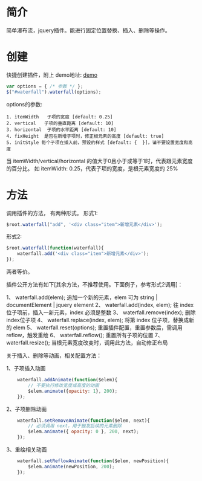 # 简介

简单瀑布流，jquery插件。能进行固定位置替换、插入、删除等操作。


# 创建

快捷创建插件，附上 demo地址: [demo](http://linfenpan.github.io/demo/waterfall/version2/index.html)
``` javascript
var options = { /* 参数 */ };
$("#waterfall").waterfall(options);
```

options的参数:

	1. itemWidth   子项的宽度 [default: 0.25]
	2. vertical   子项的垂直距离 [default: 10]
	3. horizontal  子项的水平距离 [default: 10]
	4. fixHeight  是否在新增子项时，修正根元素的高度 [default: true]
	5. initStyle 每个子项在插入前，预设的样式 [default: {  }]，请不要设置宽度和高度

当 itemWidth/vertical/horizontal 的值大于0且小于或等于1时，代表跟元素宽度的百分比。
如 itemWidth: 0.25，代表子项的宽度，是根元素宽度的 25%


# 方法

调用插件的方法， 有两种形式。
形式1:
``` javascript
$root.waterfall("add", '<div class="item">新增元素</div>');
```
形式2:
``` javascript
$root.waterfall(function(waterfall){
	waterfall.add('<div class="item">新增元素</div>');
});
```
两者等价。

插件公开方法有如下[其余方法，不推荐使用。下面例子，参考形式2调用]：

1、 waterfall.add(elem);  追加一个新的元素，elem 可为 string | documentElement | jquery element
2、 waterfall.add(index, elem);  往 index 位子项前，插入一新元素，index 必须是整数
3、 waterfall.remove(index);  删除index位子项
4、 waterfall.replace(index, elem); 将第 index 位子项，替换成新的 elem
5、 waterfall.reset(options);  重置插件配置，重置参数后，需调用 reflow，触发重绘
6、 waterfall.reflow();  重置所有子项的位置
7、 waterfall.resize();   当根元素宽度改变时，调用此方法，自动修正布局

关于插入、删除等动画，相关配置方法：

1、子项插入动画
``` javascript
	waterfall.addAnimate(function($elem){
		// 不要执行修改宽度或高度的动画
		$elem.animate({opacity: 1}, 200);
	});
```

2、子项删除动画
``` javascript
	waterfall.setRemoveAnimate(function($elem, next){
		// 必须调用 next，用于触发后续的元素删除
		$elem.animate({ opacity: 0 }, 200, next);
	});
```

3、重绘相关动画
``` javascript
	waterfall.setReflowAnimate(function($elem, newPosition){
		$elem.animate(newPosition, 200);
	});
```
